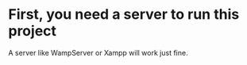 # First, you need a server to run this project
A server like WampServer or Xampp will work just fine.
